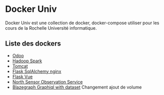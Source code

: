 # Docker Univ

Docker Univ est une collection de docker, docker-compose utiliser pour les cours de la Rochelle Université informatique.

## Liste des dockers

- [Odoo](./odoo/)
- [Hadoop Spark](./hadoop-spark/)
- [Tomcat](./tomcat/)
- [Flask SqlAlchemy nginx](./flask-nginx/)
- [Flask Vue](./flask-vue/)
- [North Sensor Observation Service](./north-sos/)
- [Blazegraph Graphiql with dataset](./blazegraph-graphiql/) Changement ajout de volume